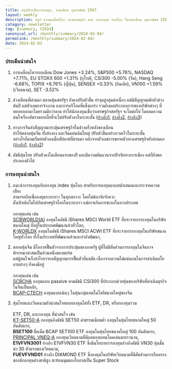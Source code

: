 ```yaml
---
title: สรุปประเด็นการลงทุน, รอบเดือน กุมภาพันธ์ 2567
layout: weekly
description: สรุป ความเคลื่อนไหว ทางเศรษฐกิจ และ การลงทุน รอบโลก ในรอบเดือน กุมภาพันธ์ 2567
category: newsletter
tag: [summary, Y2024]
canonical_url: /monthly/summary/2024-02-04/
permalink: /monthly/summary/2024-02-04/
date: 2024-02-03
---
```


### ประเด็นน่าสนใจ

1. การเคลื่อนไหวรอบเดือน Dow Jones +3.24%, S&P500 +5.76%, NASDAQ +7.71%, EU STOXX 600 +1.31% (ยุโรป), CSI300 -5.00% (จีน), Hang Seng -6.68%, TOPIX +6.76% (ญี่ปุ่น), SENSEX +0.33% (อินเดีย), VN100 +1.59% (เวียดนาม), SET -3.52%

2. ช่วงเดือนที่ผ่านมา ตลาดหุ้นสหรัฐฯ ยังคงปรับตัวขึ้น ทำจุดสูงสุดต่อเนื่อง แม้มีสัญญาณพักตัวช่วงต้นปี แต่ตัวเลขการจ้างงาน และการบริโภคที่แข็งแกร่ง รวมถึงผลประกอบการของบริษัทต่างๆ ที่ทยอยออกมาโดยรวมดีกว่าคาด ทำให้นักลงทุนเชื่อว่าเศรษฐกิจสหรัฐฯ จะโตต่อไป โดยลดความสนใจเรื่องอัตราดอกเบี้ยที่จะไม่ปรับตัวลงในระยะสั้น
([อ้างอิง1](https://www.cnbc.com/2024/02/01/stock-market-today-live-updates.html), 
[อ้างอิง2](https://www.cnbc.com/2024/02/02/fourth-quarter-earnings-shaping-up-to-be-the-best-of-2023.html), 
[อ้างอิง3](https://www.cnbc.com/2024/02/02/techs-longtime-highfliers-are-growing-up-by-getting-smaller-.html)) 

3. ทางการจีนส่งสัญญาณกระตุ้นเศรษฐกิจในช่วงครึ่งหลังของเดือน  
ทำให้ตลาดหุ้นจีน ทั้งฮ่องกง และจีนแผ่นดินใหญ่ ปรับตัวขึ้นอย่างรวดเร็วในระยะสั้น  
อย่างไรก็ตามเริ่มย่อตัวลงเมื่อสัปดาห์ที่ผ่านมา หลังจากตัวเลขการขยายตัวทางเศรษฐกิจยังอ่อนแอ
([อ้างอิง1](https://www.cnbc.com/2024/01/23/china-reportedly-weighs-measures-to-support-stock-markets-could-mobilize-278-billion-.html), 
[อ้างอิง2](https://www.cnbc.com/2024/02/01/caixin-pmi-chinas-factory-activity-expanded-in-january.html)) 
   
4. ดัชนีหุ้นไทย ปรับตัวลงในเดือนแรกของปี และมีความผันผวนจากปัจจัยทางการเมือง แต่ก็ยังพอประคองตัวได้  


### การลงทุนน่าสนใจ

1. แนะนำการลงทุนกับกองทุน index หุ้นโลก สำหรับการลงทุนแบบสม่ำเสมอและกระจายความเสี่ยง  
สามารถถือเพื่อลงทุนระยะยาว ในทุกสภาวะ โดยไม่ต้องจับจังหวะ  
ตั้งเป้าเติบโตไปกับเศรษฐกิจโลกในระยะยาว แม้อาจเกิดการชะลอในบางประเทศ<br><br>
กองทุนเด่น เช่น  
[SCBWORLD(A)](https://www.finnomena.com/fund/SCBWORLD(A)) ลงทุนในดัชนี iShares MSCI World ETF ที่กระจายการลงทุนในบริษัทขนาดใหญ่ ที่อยู่ในประเทศพัฒนาแล้วทั่วโลก,  
[K-WORLDX](https://www.finnomena.com/fund/K-WORLDX) ลงทุนในดัชนี iShares MSCI ACWI ETF ที่กระจายการลงทุนในบริษัทขนาดใหญ่ทั่วโลก ทั้งในประเทศที่พัฒนาแล้วและกำลังพัฒนา,  

2. ตลาดหุ้นจีน มีโอกาสฟื้นตัวจากการประตุ้นของภาครัฐ 
ผู้ที่ไม่มีสัดส่วนการลงทุนในจีนอาจพิจารณาสะสมเป็นส่วนหนึ่งของพอร์ต  
แต่ผู้สนใจเก็งกำไรอาจรอสัญญาณการฟื้นตัวที่แน่ชัด เนื่องจากความไม่แน่นอนในการดำเนินยโยบายต่างๆ ยังคงมีอยู่<br><br>
กองทุนเด่น เช่น  
[SCBCHA](https://www.finnomena.com/fund/SCBCHA) ลงทุนแบบ passive ตามดัชนี CSI300 ที่ประกอบด้วยหุ้นของบริษัทที่ดำเนินธุรกิจในจีนเป็นหลัก,  
[BCAP-CTECH](https://www.finnomena.com/fund/BCAP-CTECH) ลงทุนแบบเน้นๆ ในหุ้นกลุ่มเทคโนโลยีขนาดใหญ่ของจีน

3. หุ้นไทยและเวียดนามยังน่าสนใจทยอยลงทุนได้ทั้ง ETF, DR, หรือกองทุนรวม<br><br>
ETF, DR, และกองทุน ที่น่าสนใจ เช่น  
[KT-SET50-A](https://www.finnomena.com/fund/KT-SET50-A) กองทุนอิงดัชนี SET50 ค่าธรรมเนียมต่ำ ลงทุนในหุ้นไทยขนาดใหญ่ 50 อันดับแรก,  
**BSET100** ชื่อเต็ม BCAP SET100 ETF ลงทุนในหุ้นไทยขนาดใหญ่ 100 อันดับแรก,  
[PRINCIPAL VNEQ-A](https://www.finnomena.com/fund/PRINCIPAL%20VNEQ-A) กองทุนเวียดนามที่มีผลตอบแทนโดดเด่นมายาวนาน,  
**E1VFVN3001** อ้างอิง E1VFVN30 ETF ซึ่งมีนโยบายการลงทุนอ้างอิงดัชนี VN30 หุ้นชั้นนำ 30 ตัวแรกของเวียดนาม,  
**FUEVFVND01** อ้างอิง DIAMOND ETF ซึ่งลงทุนในบริษัทเวียดนามที่มีสัดส่วนการถือครองของนักลงทุนต่างชาติสูง สะท้อนมุมมองโอกาสเป็น Super Stock 


<!-- Google AdSense -->
<script async src="https://pagead2.googlesyndication.com/pagead/js/adsbygoogle.js?client=ca-pub-1469161366135496" crossorigin="anonymous"></script>
